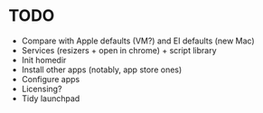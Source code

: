 TODO
====

- Compare with Apple defaults (VM?) and EI defaults (new Mac)
- Services (resizers + open in chrome) + script library
- Init homedir
- Install other apps (notably, app store ones)
- Configure apps
- Licensing?
- Tidy launchpad